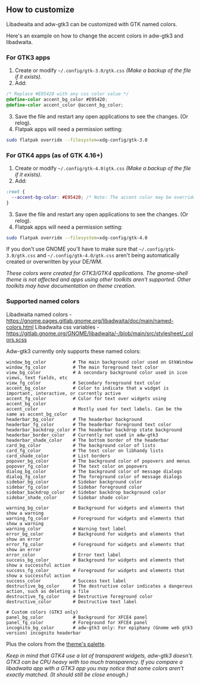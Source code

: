 ## How to customize

Libadwaita and adw-gtk3 can be customized with GTK named colors.

Here's an example on how to change the accent colors in adw-gtk3 and libadwaita.

### For GTK3 apps

1. Create or modify `~/.config/gtk-3.0/gtk.css` *(Make a backup of the file if it exists).*
2. Add:
```css
/* Replace #E95420 with any css color value */
@define-color accent_bg_color #E95420;
@define-color accent_color @accent_bg_color;
```
3. Save the file and restart any open applications to see the changes. (Or relog).
4. Flatpak apps will need a permission setting:
```bash
sudo flatpak override --filesystem=xdg-config/gtk-3.0
```

### For GTK4 apps (as of GTK 4.16+)

1. Create or modify `~/.config/gtk-4.0(gtk.css` *(Make a backup of the file if it exists).*
2. Add:
```css
:root {
  --accent-bg-color: #E95420; /* Note: The accent color may be overridden if you've changed the accent color in gnome-settings. */
}
```
3. Save the file and restart any open applications to see the changes. (Or relog).
4. Flatpak apps will need a permission setting:
```bash
sudo flatpak override --filesystem=xdg-config/gtk-4.0
```

If you don't use GNOME you'll have to make sure that `~/.config/gtk-3.0/gtk.css` and `~/.config/gtk-4.0/gtk.css` aren't being automatically created or overwritten by your DE/WM.

*These colors were created for GTK3/GTK4 applications. The gnome-shell theme is not affected and apps using other toolkits aren't supported. Other toolkits may have documentation on theme creation.*

### Supported named colors

Libadwaita named colors - https://gnome.pages.gitlab.gnome.org/libadwaita/doc/main/named-colors.html
Libadwaita css variables - https://gitlab.gnome.org/GNOME/libadwaita/-/blob/main/src/stylesheet/_colors.scss

Adw-gtk3 currently only supports these named colors:

```
window_bg_color          # The main background color used on GtkWindow
window_fg_color          # The main foreground text color
view_bg_color            # A secondary background color used in icon views, text fields, etc
view_fg_color            # Secondary foreground text color
accent_bg_color          # Color to indicate that a widget is important, interactive, or currently active
accent_fg_color          # Color for text over widgets using accent_bg_color
accent_color             # Mostly used for text labels. Can be the same as accent_bg_color
headerbar_bg_color       # The headerbar background
headerbar_fg_color       # The headerbar foreground text color
headerbar_backdrop_color # The headerbar backdrop state background
headerbar_border_color   # Currently not used in adw-gtk3
headerbar_shade_color    # The bottom border of the headerbar
card_bg_color            # The background color of lists
card_fg_color            # The text color on libhandy lists
card_shade_color         # List borders
popover_bg_color         # The background color of popovers and menus
popover_fg_color         # The text color on popovers
dialog_bg_color          # The background color of message dialogs
dialog_fg_color          # The foreground color of message dialogs
sidebar_bg_color         # Sidebar background color
sidebar_fg_color         # Sidebar foreground color
sidebar_backdrop_color   # Sidebar backdrop background color
sidebar_shade_color      # Sidebar shade color

warning_bg_color         # Background for widgets and elements that show a warning
warning_fg_color         # Foreground for widgets and elements that show a warning
warning_color            # Warning text label
error_bg_color           # Background for widgets and elements that show an error
error_fg_color           # Foreground for widgets and elements that show an error
error_color              # Error text label
success_bg_color         # Background for widgets and elements that show a successful action
success_fg_color         # Foreground for widgets and elements that show a successful action
success_color            # Success text label
destructive_bg_color     # The destructive color indicates a dangerous action, such as deleting a file
destructive_fg_color     # Destructive foreground color
destructive_color        # Destructive text label

# Custom colors (GTK3 only)
panel_bg_color           # Background for XFCE4 panel
panel_fg_color           # Foreground for XFCE4 panel
incognito_bg_color       # adw-gtk3 only: For epiphany (Gnome web gtk3 version) incognito headerbar
```

Plus the colors from the [theme's palette](https://github.com/lassekongo83/adw-gtk3/blob/main/gtk/src/adw-gtk3/gtk-3.0/_palette.scss).

*Keep in mind that GTK4 use a lot of transparent widgets, adw-gtk3 doesn't. GTK3 can be CPU heavy with too much transparency. If you compare a libadwaita app with a GTK3 app you may notice that some colors aren't exactly matched. (It should still be close enough.)*
